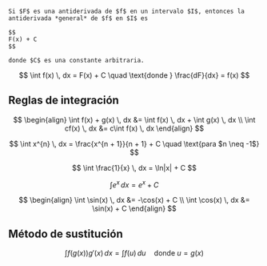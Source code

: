 ```ad-theorem

Si $F$ es una antiderivada de $f$ en un intervalo $I$, entonces la antiderivada *general* de $f$ en $I$ es

$$
F(x) + C
$$

donde $C$ es una constante arbitraria.

```

$$
\int f(x) \, dx = F(x) + C \quad \text{donde } \frac{dF}{dx} = f(x)
$$

## Reglas de integración

$$
\begin{align}
\int f(x) + g(x) \, dx &= \int f(x) \, dx + \int g(x) \, dx \\
\int cf(x) \, dx &= c\int f(x) \, dx
\end{align}
$$

$$
\int x^{n} \, dx = \frac{x^{n + 1}}{n + 1} + C \quad \text{para $n \neq -1$}
$$

$$
\int \frac{1}{x} \, dx = \ln|x| + C
$$

$$
\int e^{x} \, dx = e^{x} + C
$$

$$
\begin{align}
\int \sin(x) \, dx &= -\cos(x) + C \\
\int \cos(x) \, dx &= \sin(x) + C
\end{align}
$$

## Método de sustitución

$$
\int f(g(x))g'(x) \, dx = \int f(u) \, du \quad \text{donde $u = g(x)$}
$$
